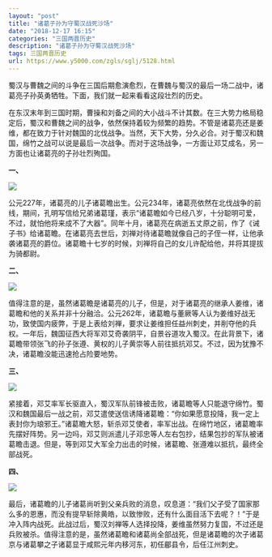 ```yaml
---
layout: "post"
title: "诸葛子孙为守蜀汉战死沙场"
date: "2018-12-17 16:15"
categories: "三国两晋历史"
description: "诸葛子孙为守蜀汉战死沙场"
tags: 三国两晋历史
url: https://www.y5000.com/zgls/sglj/5128.html
---
```






蜀汉与曹魏之间的斗争在三国后期愈演愈烈，在曹魏与蜀汉的最后一场二战中，诸葛亮子孙英勇牺牲。下面，我们就一起来看看这段壮烈的历史。

在东汉末年到三国时期，曹操和刘备之间的大小战斗不计其数。在三大势力格局稳定后，蜀汉和曹魏之间的战争，依然保持着较为频繁的趋势。不管是诸葛亮还是姜维，都在致力于针对魏国的北伐战争。当然，天下大势，分久必合。对于蜀汉和魏国，绵竹之战可以说是最后一次战争。而对于这场战争，一方面让邓艾成名，另一方面也让诸葛亮的子孙壮烈殉国。

**一、**

![](https://img.y5000.com/uploads/allimg/161114/1343234623-0.jpg)

公元227年，诸葛亮的儿子诸葛瞻出生。公元234年，诸葛亮依然在北伐战争的前线，期间，孔明写信给兄弟诸葛瑾，表示“诸葛瞻如今已经八岁，十分聪明可爱，不过，就怕他将来成不了大器”。同年十月，诸葛亮在病逝五丈原之前，作了《诫子书》给诸葛瞻。在诸葛亮去世后，刘禅对待诸葛瞻就像自己的子侄一样，让他承袭诸葛亮的爵位。诸葛瞻十七岁的时候，刘禅将自己的女儿许配给他，并将其提拔为骑都尉。

**二、**

![](https://img.y5000.com/uploads/allimg/161114/134323H57-1.jpg)

值得注意的是，虽然诸葛瞻是诸葛亮的儿子，但是，对于诸葛亮的继承人姜维，诸葛瞻和他的关系并非十分融洽。公元262年，诸葛瞻与董厥等人认为姜维好战无功，致使国内疲弊，于是上表给刘禅，要求让姜维担任益州刺史，并削夺他的兵权。一年后，魏国征西大将军邓艾奇袭阴平，自景谷道攻入蜀汉。在此背景下，诸葛瞻带领张飞的孙子张遵、黄权的儿子黄崇等人前往抵抗邓艾。不过，因为犹豫不决，诸葛瞻没能迅速抢占险要地势。

**三、**

![](https://img.y5000.com/uploads/allimg/161114/134323C09-2.jpg)

紧接着，邓艾率军长驱直入，蜀汉军队前锋被击败，诸葛瞻等人只能退守绵竹。蜀汉和魏国最后一战之前，邓艾遣使送信诱降诸葛瞻：“你如果愿意投降，我一定上表封你为琅邪王。”诸葛瞻大怒，斩杀邓艾使者，率军出战。在绵竹地区，诸葛瞻率先摆好阵势。另一边吗，邓艾则派遣儿子邓忠等人左右包抄，结果包抄的军队被诸葛瞻击退。但是，等到邓艾大军全力出击的时候，诸葛瞻、张遵难以抵抗，最终全部战死。

**四、**

![](https://img.y5000.com/uploads/allimg/161114/1343232c4-3.jpg)

最后，诸葛瞻的儿子诸葛尚听到父亲兵败的消息，叹息道：“我们父子受了国家那么多的恩惠，而没有提早斩除黄皓，以致惨败，还有什么面目活下去呢？！”于是冲入阵内战死。此战过后，蜀汉刘禅等人选择投降，姜维虽然努力复国，不过还是兵败被杀。值得注意的是，虽然诸葛瞻和诸葛尚全部战死，但是诸葛瞻的次子诸葛京与诸葛攀之子诸葛显于咸熙元年内移河东，初任郿县令，后任江州刺史。

